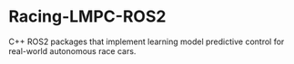 # Racing-LMPC-ROS2
C++ ROS2 packages that implement learning model predictive control for real-world autonomous race cars.
